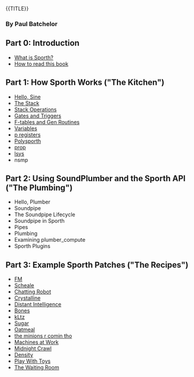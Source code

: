 {{TITLE}}
### By Paul Batchelor

## Part 0: Introduction
- [What is Sporth?](what_is_sporth.html)
- [How to read this book](how_to_read.html)

## Part 1: How Sporth Works ("The Kitchen")
- [Hello, Sine](hello.html)
- [The Stack](stack.html)
- [Stack Operations](operations.html)
- [Gates and Triggers](gates_triggers.html)
- [F-tables and Gen Routines](ftables.html)
- [Variables](variables.html)
- [p registers](pregisters.html)
- [Polysporth](polysporth.html)
- [prop](prop.html)
- [lsys](lsys.html)
- nsmp

## Part 2: Using SoundPlumber and the Sporth API ("The Plumbing")
- Hello, Plumber
- Soundpipe
- The Soundpipe Lifecycle
- Soundpipe in Sporth
- Pipes
- Plumbing
- Examining plumber_compute
- Sporth Plugins

## Part 3: Example Sporth Patches ("The Recipes")
- [FM](recipes/fm/)
- [Scheale](recipes/scheale/)
- [Chatting Robot](recipes/chatting_robot)
- [Crystalline](recipes/crystalline)
- [Distant Intelligence](recipes/distant_intelligence)
- [Bones](recipes/bones)
- [kLtz](recipes/kLtz)
- [Sugar](recipes/sugar)
- [Oatmeal](recipes/oatmeal)
- [the minions r comin tho](recipes/minions)
- [Machines at Work](recipes/machines_at_work)
- [Midnight Crawl](recipes/midnight_crawl)
- [Density](recipes/density)
- [Play With Toys](recipes/playwithtoys)
- [The Waiting Room](recipes/waiting_room)
